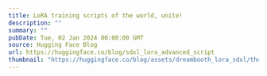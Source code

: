 ```yaml
---
title: LoRA training scripts of the world, unite!
description: ""
summary: ""
pubDate: Tue, 02 Jan 2024 00:00:00 GMT
source: Hugging Face Blog
url: https://huggingface.co/blog/sdxl_lora_advanced_script
thumbnail: "https://huggingface.co/blog/assets/dreambooth_lora_sdxl/thumbnail.png"
---
```


